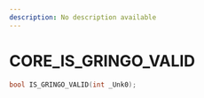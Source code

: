 ```yaml
---
description: No description available 
---
```


# CORE\_IS_GRINGO_VALID

```cpp
bool IS_GRINGO_VALID(int _Unk0);
```